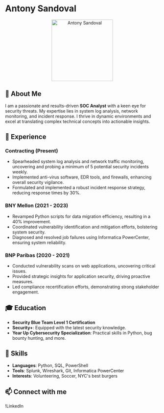 # Antony Sandoval

<p align="center">
  <img src="https://your-image-url-here.com" alt="Antony Sandoval" width="200" height="200">
</p>

## 🚀 About Me
I am a passionate and results-driven **SOC Analyst** with a keen eye for security threats. My expertise lies in system log analysis, network monitoring, and incident response. I thrive in dynamic environments and excel at translating complex technical concepts into actionable insights.

## 💼 Experience

### Contracting (Present)
- Spearheaded system log analysis and network traffic monitoring, uncovering and probing a minimum of 5 potential security incidents weekly.
- Implemented anti-virus software, EDR tools, and firewalls, enhancing overall security vigilance.
- Formulated and implemented a robust incident response strategy, reducing response times by 30%.

### BNY Mellon (2021 - 2023)
- Revamped Python scripts for data migration efficiency, resulting in a 40% improvement.
- Coordinated vulnerability identification and mitigation efforts, bolstering system security.
- Diagnosed and resolved job failures using Informatica PowerCenter, ensuring system reliability.

### BNP Paribas (2020 - 2021)
- Conducted vulnerability scans on web applications, uncovering critical issues.
- Provided strategic insights for application security, driving proactive measures.
- Led compliance recertification efforts, demonstrating strong stakeholder engagement.

## 🎓 Education
- **Security Blue Team Level 1 Certification**
- **Security+**: Equipped with the latest security knowledge.
- **Year Up Cybersecurity Specialization**: Practical skills in Python, bug bounty hunting, and more.

## 🔧 Skills
- **Languages**: Python, SQL, PowerShell
- **Tools**: Splunk, Wireshark, Git, Informatica PowerCenter
- **Interests**: Volunteering, Soccer, NYC's best burgers

## 📫 Connect with me
!LinkedIn
